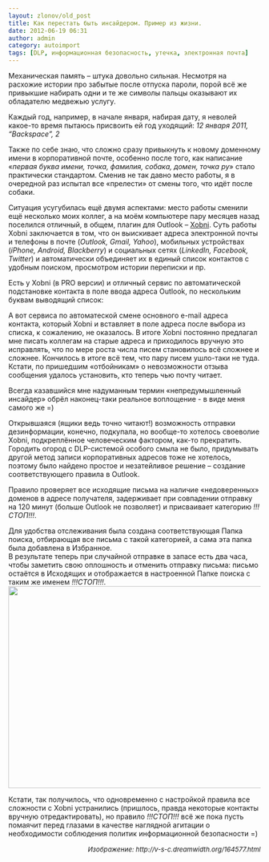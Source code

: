 ```yaml
---
layout: zlonov/old_post
title: Как перестать быть инсайдером. Пример из жизни.
date: 2012-06-19 06:31
author: admin
category: autoimport
tags: [DLP, информационная безопасность, утечка, электронная почта]
---
```

Механическая память – штука довольно сильная. Несмотря на расхожие истории про забытые после отпуска пароли, порой всё же привыкшие набирать одни и те же символы пальцы оказывают их обладателю медвежью услугу.

Каждый год, например, в начале января, набирая дату, я неволей какое-то время пытаюсь присвоить ей год уходящий: <i>12 января 2011, “</i><i>Backspace”, 2</i>

Также по себе знаю, что сложно сразу привыкнуть к новому доменному имени в корпоративной почте, особенно после того, как написание «<i>первая буква имени, точка, фамилия, собака, домен, точка ру</i>» стало практически стандартом. Сменив не так давно место работы, я в очередной раз испытал все «прелести» от смены того, что идёт после собаки.

Ситуация усугубилась ещё двумя аспектами: место работы сменили ещё несколько моих коллег, а на моём компьютере пару месяцев назад поселился отличный, в общем, плагин для Outlook – <a href="https://www.xobni.com/">Xobni</a>. Суть работы Xobni заключается в том, что он выискивает адреса электронной почты и телефоны в почте (<i>Outlook, Gmail, Yahoo</i>), мобильных устройствах (<i>iPhone, Android, Blackberry</i>) и социальных сетях (<i>LinkedIn, Facebook, Twitter</i>) и автоматически объединяет их в единый список контактов с удобным поиском, просмотром истории переписки и пр.

Есть у Xobni (в PRO версии) и отличный сервис по автоматической подстановке контакта в поле ввода адреса Outlook, по нескольким буквам выводящий список:
<div><a href="http://2.bp.blogspot.com/-Nrnk5-_kue0/T99-O1HzSEI/AAAAAAAAAlo/fb6w_f5m3_E/s1600/Xobni.png"><img class="aligncenter" alt="" src="https://2.bp.blogspot.com/-Nrnk5-_kue0/T99-O1HzSEI/AAAAAAAAAlo/fb6w_f5m3_E/s1600/Xobni.png" border="0" /></a></div>
А вот сервиса по автоматеской смене основного e-mail адреса контакта, который Xobni и вставляет в поле адреса после выбора из списка, к сожалению, не оказалось. В итоге Xobni постоянно предлагал мне писать коллегам на старые адреса и приходилось вручную это исправлять, что по мере роста числа писем становилось всё сложнее и сложнее. Кончилось в итоге всё тем, что пару писем ушло-таки не туда. Кстати, по пришедшим «отбойникам» о невозможности отзыва сообщения удалось установить, кто теперь чью почту читает.

Всегда казавшийся мне надуманным термин «непредумышленный инсайдер» обрёл наконец-таки реальное воплощение - в виде меня самого же =)

Открывшаяся (ящики ведь точно читают!) возможность отправки дезинформации, конечно, подкупала, но вообще-то хотелось своеволие Xobni, подкреплённое человеческим фактором, как-то прекратить. Городить огород с DLP-системой особого смыла не было, придумывать другой метод записи корпоративных адресов тоже не хотелось, поэтому было найдено простое и незатейливое решение – создание соответствующего правила в Outlook.

Правило проверяет все исходящие письма на наличие «недоверенных» доменов в адресе получателя, задерживает при совпадении отправку на 120 минут (больше Outlook не позволяет) и присваивает категорию <i>!!!СТОП!!!</i>.
<div><a href="http://2.bp.blogspot.com/-RPo5IUxq4ZM/T9-AVVaA_DI/AAAAAAAAAlw/gM2EFFfac90/s1600/000.png"><img class="aligncenter" alt="" src="https://2.bp.blogspot.com/-RPo5IUxq4ZM/T9-AVVaA_DI/AAAAAAAAAlw/gM2EFFfac90/s1600/000.png" border="0" /></a></div>
Для удобства отслеживания была создана соответствующая Папка поиска, отбирающая все письма с такой категорией, а сама эта папка была добавлена в Избранное.
<div><a href="http://1.bp.blogspot.com/-ri6vynVyuU4/T9-AuzhjosI/AAAAAAAAAl4/fO-n-j_e2YA/s1600/003.png"><img class="aligncenter" alt="" src="https://1.bp.blogspot.com/-ri6vynVyuU4/T9-AuzhjosI/AAAAAAAAAl4/fO-n-j_e2YA/s1600/003.png" border="0" /></a></div>
В результате теперь при случайной отправке в запасе есть два часа, чтобы заметить свою оплошность и отменить отправку письма: письмо остаётся в Исходящих и отображается в настроенной Папке поиска с таким же именем <i>!!!СТОП!!!</i>.
<div><a href="http://2.bp.blogspot.com/-5QJ8MyzJWmg/T9-BHg8tCHI/AAAAAAAAAmA/g9O3IC1NMaY/s1600/final.png"><img class="aligncenter" alt="" src="https://2.bp.blogspot.com/-5QJ8MyzJWmg/T9-BHg8tCHI/AAAAAAAAAmA/g9O3IC1NMaY/s640/final.png" width="640" height="403" border="0" /></a></div>
<p style="text-align: left;">Кстати, так получилось, что одновременно с настройкой правила все сложности с Xobni устранились (пришлось, правда некоторые контакты вручную отредактировать), но правило <i>!!!СТОП!!!</i> всё же пока пусть помаячит перед глазами в качестве наглядной агитации о необходимости соблюдения политик информационной безопасности =)
<p style="text-align: right;"><i style="font-size: 13px; line-height: 19px;">Изображение: http://v-s-c.dreamwidth.org/164577.html</i>
